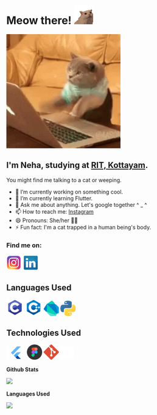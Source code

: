# Meow there! <img src = 'assets/meow.gif' width = '50'>

<p>
    <img src = 'assets/cat.gif' width = '300' >
</p>

## I'm Neha, studying at <a href='http://rit.ac.in/'>RIT, Kottayam</a>.

You might find me talking to a cat or weeping.

- 🔭 I’m currently working on something cool.
- 🌱 I’m currently learning Flutter.
- 💬 Ask me about anything. Let's google together ^ \_ ^
- 📫 How to reach me: <a href="https://www.instagram.com/nehahahaaha_/">Instagram</a>
- 😄 Pronouns: She/her 🏳‍🌈
- ⚡ Fun fact: I'm a cat trapped in a human being's body.

<!-- ![](https://komarev.com/ghpvc/?username=neha-ajith&color=green&style=plastic) -->

### Find me on:

<a href = 'https://www.instagram.com/nehahahaaha_/'><img src = 'assets/instagram.png' width='40'></a>
<a href = 'https://www.linkedin.com/in/neha-ajith/'><img src = 'assets/linkedin.png' width='40'></a>

## Languages Used
<a href = '#'><img src = 'assets/clang.png' width='45'></a>
<a href = '#'><img src = 'assets/cpp.png' width='45'></a>
<a href = '#'><img src = 'assets/dart.png' width='40'></a>
<a href = '#'><img src = 'assets/python.png' width='40'></a>

## Technologies Used
<a href = '#'><img src = 'assets/Flutter.png' width='50'></a>
<a href = '#'><img src = 'assets/figma.png' width='40'></a>
<a href = '#'><img src = 'assets/git.png' width='40'></a>
<a href = '#'><img src = 'assets/linux.png' width='35'></a>

<b>Github Stats</b>

<p> <img src="https://github-readme-stats.vercel.app/api?username=neha-ajith&show_icons=true&theme=chartreuse-dark" />

<b>Languages Used</b>

<p> <img src="https://github-readme-stats.vercel.app/api/top-langs/?username=neha-ajith&show_icons=true&theme=chartreuse-dark&layout=compact" />
